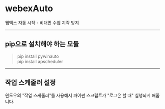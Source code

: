 # webexAuto
웹엑스 자동 시작 - 비대면 수업 지각 방지
************************

## pip으로 설치해야 하는 모듈
> pip install pywinauto   
> pip install apscheduler
*************************
## 작업 스케줄러 설정
윈도우의 "작업 스케줄러"를 사용해서 파이썬 스크립트가 "로그온 할 때"  실행되게 해줍니다.

